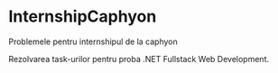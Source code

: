 # InternshipCaphyon
Problemele pentru internshipul de la caphyon

Rezolvarea task-urilor pentru proba .NET Fullstack Web Development.
